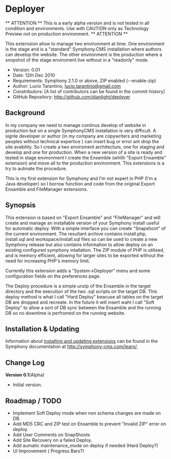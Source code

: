 # Deployer #

** ATTENTION ** 
This is a early alpha version and is not tested in all condition and environments. 
Use with CAUTION only as Technology Preview not on production environment. 
** ATTENTION ** 

This externsion allow to manage two environment at time.
One environment is the stage and is a "standard" Symphony.CMS installation where authors can develop the website.
The other environment is the production where a snopshot of the stage enviroment live without in a "readonly" mode.

- Version: 0.01
- Date: 12th Dec 2010
- Requirements: Symphony 2.1.0 or above, ZIP enabled (--enable-zip)
- Author: Lucio Tarantino, lucio.tarantino@gmail.com
- Constributors: [A list of contributors can be found in the commit history]
- GitHub Repository: <http://github.com/dianlight/deployer>


## Background

In my company we need to manage continus develop of website in production but on a single SymphonyCMS installation is very difficult.
A signle developer or author (in my company are copywriters and marketing peoples without technical expertice ) can insert bug or error ant drop the site avability.
So I create a two enviroment architecture, one for staging and develop and one for production. When a new version of a site is ready and tested in stage environment I create the Ensemble (whith "Export Ensamble" extension) and move all to the production environment. 
This extensions is a try to autmate the procedure.

This is my first extension for Symphony and I'm not expert in PHP (I'm a Java developer) so I borrow function and code from the original Export Ensamble and FileManager extensions.


## Synopsis

This extension is based on "Export Ensamble" and "FileManager" and will create and manage an installable version of your Symphony install useful for automatic deploy. 
With a simple interface you can create "Snapshoot" of the current environment.
The resultant archive contains install.php, install.sql and workspace/install.sql files so can be used to create a new Symphony release but also contains information to allow deploy on an existing configured symphony intallation.
The ZIP module of PHP is utilised, and is memory efficient, allowing for larger sites to be exported without the need for increasing PHP's memory limit.

Currently this extension adds a  "System->Deployer" menu and some configuration fields on the preferences page. 

The Deploy procedure is a simple unzip of the Ensamble in the target directory and the execution of the two .sql scripts on the target DB. 
This deploy method is what I call "Hard Deploy" beacuse all tables on the target DB are dropped and recreate.
In the future it will insert waht I call "Soft Deploy" to allow a sort of DB sync between the Ensamble and the running DB so no downtime is perfromed on the running website.


## Installation & Updating

Information about [installing and updating extensions](http://symphony-cms.com/learn/tasks/view/install-an-extension/) can be found in the Symphony documentation at <http://symphony-cms.com/learn/>.


## Change Log

**Version 0.1**(Alpha)

- Initial version.

## Roadmap / TODO

- Implement Soft Deploy mode when non schema changes are made on DB.
- Add MD5 CRC and ZIP test on Ensamble to prevent "Invalid ZIP" error on deploy.
- Add User Comments on SnapShoots
- Add Site Recovery on a failed Deploy.
- Add aumatic maintenance_mode on deploy if needed (Hard Deploy?)
- UI Improvement ( Progress Bars?)